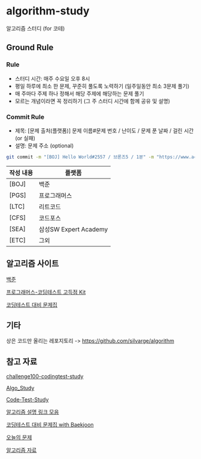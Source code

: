 # algorithm-study
알고리즘 스터디 (for 코테)

## Ground Rule
### Rule
- 스터디 시간: 매주 수요일 오후 8시
- 평일 하루에 최소 한 문제, 꾸준히 풀도록 노력하기 (일주일동안 최소 3문제 풀기)
- 매 주마다 주제 하나 정해서 해당 주제에 해당하는 문제 풀기
- 모르는 개념이라면 꼭 정리하기 (그 주 스터디 시간에 함께 공유 및 설명)

### Commit Rule
- 제목: \[문제 출처(플랫폼)\] 문제 이름#문제 번호 / 난이도 / 문제 푼 날짜 / 걸린 시간(or 실패)
- 설명: 문제 주소 (optional)
  
```bash
git commit -m "[BOJ] Hello World#2557 / 브론즈5 / 1분" -m "https://www.acmicpc.net/problem/2557"
```
작성 내용 | 플랫폼
--- | ---
[BOJ] | 백준
[PGS] | 프로그래머스
[LTC] | 리트코드
[CFS] | 코드포스
[SEA] | 삼성SW Expert Academy
[ETC] | 그외

## 알고리즘 사이트
[백준](https://www.acmicpc.net/)

[프로그래머스-코딩테스트 고득점 Kit](https://school.programmers.co.kr/learn/challenges?tab=algorithm_practice_kit)

[코딩테스트 대비 문제집](https://algorithm.tony9402.com/)

## 기타
상은 코드만 올리는 레포지토리 -> https://github.com/silvarge/algorithm 

## 참고 자료
[challenge100-codingtest-study](https://github.com/ellynhan/challenge100-codingtest-study)

[Algo_Study](https://github.com/Seongho0503/Algo_Study?tab=readme-ov-file)

[Code-Test-Study](https://github.com/CodeTest-StudyGroup/Code-Test-Study?tab=readme-ov-file)

[알고리즘 설명 링크 모음](https://github.com/tony9402/baekjoon/blob/main/link_for_study.md)

[코딩테스트 대비 문제집 with Baekjoon](https://github.com/tony9402/baekjoon?tab=readme-ov-file)

[오늘의 문제](https://github.com/tony9402/baekjoon/blob/main/picked.md)

[알고리즘 자료](https://github.com/VSFe/Algorithm_Study)
